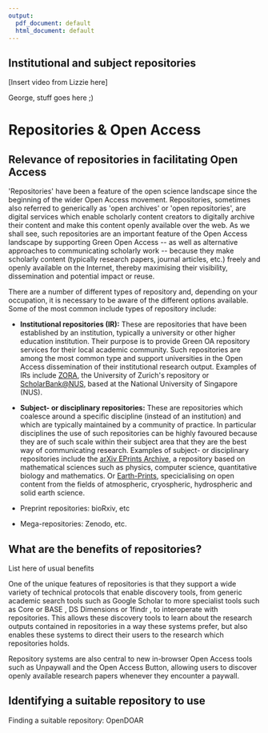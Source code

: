 ```yaml
---
output:
  pdf_document: default
  html_document: default
---
```


## Institutional and subject repositories <a name="repositories"></a>

[Insert video from Lizzie here]

George, stuff goes here ;)

# Repositories & Open Access #

## Relevance of repositories in facilitating Open Access ##

'Repositories' have been a feature of the open science landscape since the beginning of the wider Open Access movement. Repositories, sometimes also referred to generically as 'open archives' or 'open repositories', are digital services which enable scholarly content creators to digitally archive their content and make this content openly available over the web. As we shall see, such repositories are an important feature of the Open Access landscape by supporting Green Open Access -- as well as alternative approaches to communicating scholarly work -- because they make scholarly content (typically research papers, journal articles, etc.) freely and openly available on the Internet, thereby maximising their visibility, dissemination and potential impact or reuse. 

There are a number of different types of repository and, depending on your occupation, it is necessary to be aware of the different options available. Some of the most common include types of repository include:

* **Institutional repositories (IR):** These are repositories that have been established by an institution, typically a university or other higher education institution. Their purpose is to provide Green OA repository services for their local academic community. Such repositories are among the most common type and support universities in the Open Access dissemination of their institutional research output. Examples of IRs include [ZORA](https://www.zora.uzh.ch/), the University of Zurich's repository or [ScholarBank@NUS](https://scholarbank.nus.edu.sg/), based at the National University of Singapore (NUS).
 
* **Subject- or disciplinary repositories:** These are repositories which coalesce around a specific discipline (instead of an institution) and which are typically maintained by a community of practice. In particular disciplines the use of such repositories can be highly favoured because they are of such scale within their subject area that they are the best way of communicating research. Examples of subject- or disciplinary repositories include the [arXiv EPrints Archive](https://arxiv.org/), a repository based on mathematical sciences such as physics, computer science, quantitative biology and mathematics. Or [Earth-Prints](https://www.earth-prints.org/), specicialising on open content from the fields of atmospheric, cryospheric, hydrospheric and solid earth science. 

* Preprint repositories: bioRxiv, etc  

* Mega-repositories: Zenodo, etc.

## What are the benefits of repositories? ##

List here of usual benefits

One of the unique features of repositories is that they support a wide variety of technical protocols that enable discovery tools, from generic academic search tools such as Google Scholar to more specialist tools such as Core or BASE , DS Dimensions or 1findr , to interoperate with repositories. This allows these discovery tools to learn about the research outputs contained in repositories in a way these systems prefer, but also enables these systems to direct their users to the research which repositories holds.

Repository systems are also central to new in-browser Open Access tools such as Unpaywall and the Open Access Button, allowing users to discover openly available research papers whenever they encounter a paywall.

## Identifying a suitable repository to use ##

Finding a suitable repository: OpenDOAR